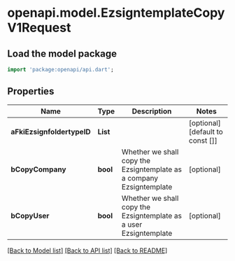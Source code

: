 # openapi.model.EzsigntemplateCopyV1Request

## Load the model package
```dart
import 'package:openapi/api.dart';
```

## Properties
Name | Type | Description | Notes
------------ | ------------- | ------------- | -------------
**aFkiEzsignfoldertypeID** | **List<int>** |  | [optional] [default to const []]
**bCopyCompany** | **bool** | Whether we shall copy the Ezsigntemplate as a company Ezsigntemplate | [optional] 
**bCopyUser** | **bool** | Whether we shall copy the Ezsigntemplate as a user Ezsigntemplate | [optional] 

[[Back to Model list]](../README.md#documentation-for-models) [[Back to API list]](../README.md#documentation-for-api-endpoints) [[Back to README]](../README.md)


